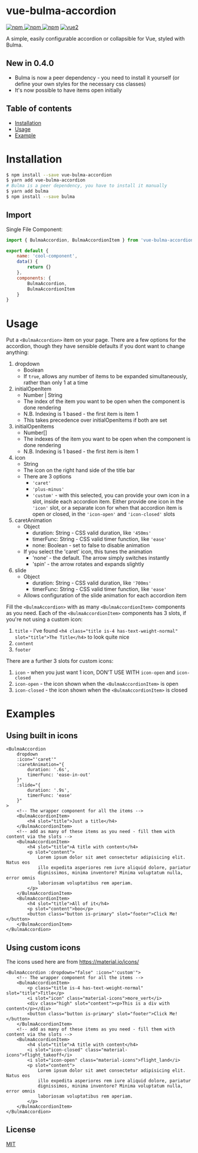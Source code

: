 # vue-bulma-accordion

[![npm](https://img.shields.io/npm/v/vue-bulma-accordion.svg) ![npm](https://img.shields.io/npm/dm/vue-bulma-accordion.svg) ![npm](https://img.shields.io/npm/dt/vue-bulma-accordion.svg)](https://www.npmjs.com/package/vue-bulma-accordion)
[![vue2](https://img.shields.io/badge/vue-2.x-brightgreen.svg)](https://vuejs.org/)

A simple, easily configurable accordion or collapsible for Vue, styled with Bulma.

## New in 0.4.0

-   Bulma is now a peer dependency - you need to install it yourself (or define your own styles for the necessary css classes)
-   It's now possible to have items open initially

## Table of contents

-   [Installation](#installation)
-   [Usage](#usage)
-   [Example](#example)

# Installation

```bash
$ npm install --save vue-bulma-accordion
$ yarn add vue-bulma-accordion
# Bulma is a peer dependency, you have to install it manually
$ yarn add bulma
$ npm install --save bulma
```

## Import

Single File Component:

```javascript
import { BulmaAccordion, BulmaAccordionItem } from 'vue-bulma-accordion'

export default {
    name: 'cool-component',
    data() {
        return {}
    },
    components: {
        BulmaAccordion,
        BulmaAccordionItem
    }
}
```

# Usage

Put a `<BulmaAccordion>` item on your page. There are a few options for the accordion, though they have sensible defaults if you dont want to change anything:

1.  dropdown
    -   Boolean
    -   If `true`, allows any number of items to be expanded simultaneously, rather than only 1 at a time
2.  initialOpenItem
    -   Number | String
    -   The index of the item you want to be open when the component is done rendering
    -   N.B. Indexing is 1 based - the first item is item 1
    -   This takes precedence over initialOpenItems if both are set
3.  initialOpenItems
    -   Number[]
    -   The indexes of the item you want to be open when the component is done rendering
    -   N.B. Indexing is 1 based - the first item is item 1
4.  icon
    -   String
    -   The icon on the right hand side of the title bar
    -   There are 3 options
        -   `'caret'`
        -   `'plus-minus'`
        -   `'custom'` - with this selected, you can provide your own icon in a slot, inside each accordion item. Either provide one icon in the `'icon'` slot, or a separate icon for when that accordion item is open or closed, in the `'icon-open'` and `'icon-closed'` slots
5.  caretAnimation
    -   Object
        -   duration: String - CSS valid duration, like `'450ms'`
        -   timerFunc: String - CSS valid timer function, like `'ease'`
        -   none: Boolean - set to false to disable animation
    -   If you select the 'caret' icon, this tunes the animation
        -   'none' - the default. The arrow simply switches instantly
        -   'spin' - the arrow rotates and expands slightly
6.  slide
    -   Object
        -   duration: String - CSS valid duration, like `'700ms'`
        -   timerFunc: String - CSS valid timer function, like `'ease'`
    -   Allows configuration of the slide animation for each accordion item

Fill the `<BulmaAccordion>` with as many `<BulmaAccordionItem>` components as you need. Each of the `<BulmaAccordionItem>` components has 3 slots, if you're not using a custom icon:

1.  `title` - I've found `<h4 class="title is-4 has-text-weight-normal" slot="title">The Title</h4>` to look quite nice
2.  `content`
3.  `footer`

There are a further 3 slots for custom icons:

1.  `icon` - when you just want 1 icon, DON'T USE WITH `icon-open` and `icon-closed`
2.  `icon-open` - the icon shown when the `<BulmaAccordionItem>` is open
3.  `icon-closed` - the icon shown when the `<BulmaAccordionItem>` is closed

# Examples

## Using built in icons

```vue
<BulmaAccordion
    dropdown
    :icon="'caret'"
    :caretAnimation="{
        duration: '.6s',
        timerFunc: 'ease-in-out'
    }"
    :slide="{
        duration: '.9s',
        timerFunc: 'ease'
    }"
>
    <!-- The wrapper component for all the items -->
    <BulmaAccordionItem>
        <h4 slot="title">Just a title</h4>
    </BulmaAccordionItem>
    <!-- add as many of these items as you need - fill them with content via the slots -->
    <BulmaAccordionItem>
        <h4 slot="title">A title with content</h4>
        <p slot="content">
            Lorem ipsum dolor sit amet consectetur adipisicing elit. Natus eos
            illo expedita asperiores rem iure aliquid dolore, pariatur
            dignissimos, minima inventore? Minima voluptatum nulla, error omnis
            laboriosam voluptatibus rem aperiam.
        </p>
    </BulmaAccordionItem>
    <BulmaAccordionItem>
        <h4 slot="title">All of it</h4>
        <p slot="content">boo</p>
        <button class="button is-primary" slot="footer">Click Me!</button>
    </BulmaAccordionItem>
</BulmaAccordion>
```

## Using custom icons

The icons used here are from https://material.io/icons/

```vue
<BulmaAccordion :dropdown="false" :icon="'custom'">
    <!-- The wrapper component for all the items -->
    <BulmaAccordionItem>
        <p class="title is-4 has-text-weight-normal" slot="title">Title</p>
        <i slot="icon" class="material-icons">more_vert</i>
        <div class="high" slot="content"><p>This is a div with content</p></div>
        <button class="button is-primary" slot="footer">Click Me!</button>
    </BulmaAccordionItem>
    <!-- add as many of these items as you need - fill them with content via the slots -->
    <BulmaAccordionItem>
        <h4 slot="title">A title with content</h4>
        <i slot="icon-closed" class="material-icons">flight_takeoff</i>
        <i slot="icon-open" class="material-icons">flight_land</i>
        <p slot="content">
            Lorem ipsum dolor sit amet consectetur adipisicing elit. Natus eos
            illo expedita asperiores rem iure aliquid dolore, pariatur
            dignissimos, minima inventore? Minima voluptatum nulla, error omnis
            laboriosam voluptatibus rem aperiam.
        </p>
    </BulmaAccordionItem>
</BulmaAccordion>
```

## License

[MIT](http://opensource.org/licenses/MIT)
